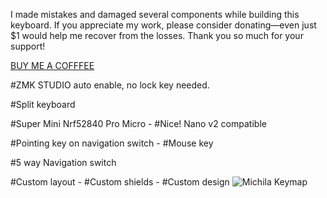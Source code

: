 
I made mistakes and damaged several components while building this keyboard. If you appreciate my work, please consider donating—even just $1 would help me recover from the losses. Thank you so much for your support!

[BUY ME A COFFFEE](https://paypal.me/99001194)

#ZMK STUDIO auto enable, no lock key needed.

#Split keyboard

#Super Mini Nrf52840 Pro Micro - #Nice! Nano v2 compatible

#Pointing key on navigation switch - #Mouse key

#5 way Navigation switch

#Custom layout - #Custom shields - #Custom design
![Michila Keymap](keymap-drawer/Michila.svg)